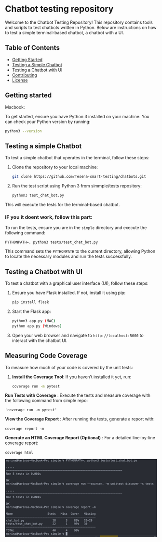 # Chatbot testing repository

Welcome to the Chatbot Testing Repository! This repository contains tools and scripts to test chatbots written in Python. Below are instructions on how to test a simple terminal-based chatbot, a chatbot with a UI.

## Table of Contents

- [Getting Started](#getting-started)
- [Testing a Simple Chatbot](#testing-a-simple-chatbot)
- [Testing a Chatbot with UI](#testing-a-chatbot-with-ui)
- [Contributing](#contributing)
- [License](#license)

## Getting started

Macbook:

To get started, ensure you have Python 3 installed on your machine. You can check your Python version by running:

```bash
python3 --version
```

## Testing a simple Chatbot

To test a simple chatbot that operates in the terminal, follow these steps:

1. Clone the repository to your local machine:

   ```bash
   git clone https://github.com/Tesena-smart-testing/chatbots.git
   ```

2. Run the test script using Python 3 from simmple/tests repository:

   ```bash
   python3 test_chat_bot.py
   ```

This will execute the tests for the terminal-based chatbot.

### IF you it doent work, follow this part:

To run the tests, ensure you are in the `simple` directory and execute the following command:

```
PYTHONPATH=. python3 tests/test_chat_bot.py
```

This command sets the `PYTHONPATH` to the current directory, allowing Python to locate the necessary modules and run the tests successfully.

## Testing a Chatbot with UI

To test a chatbot with a graphical user interface (UI), follow these steps:

1. Ensure you have Flask installed. If not, install it using pip:

   ```bash
   pip install flask
   ```

2. Start the Flask app:

   ```bash
   python3 app.py (MAC)
   python app.py (Windows)
   ```

3. Open your web browser and navigate to `http://localhost:5000` to interact with the chatbot UI.

## Measuring Code Coverage

To measure how much of your code is covered by the unit tests:

1. **Install the Coverage Tool**:
   If you haven’t installed it yet, run:

   ```bash
   coverage run -m pytest

   ```

**Run Tests with Coverage** :
Execute the tests and measure coverage with the following command from simple repo:

```
'coverage run -m pytest'

```

**View the Coverage Report** :
After running the tests, generate a report with:

`coverage report -m`

**Generate an HTML Coverage Report (Optional)** :
For a detailed line-by-line coverage report:

`coverage html`

![1724645883714](image/README/1724645883714.png)
